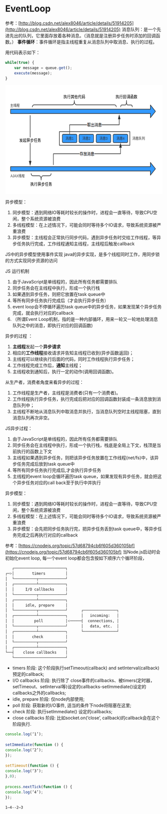 # EventLoop

参考：[http://blog.csdn.net/alex8046/article/details/51914205](http://blog.csdn.net/alex8046/article/details/51914205)
消息队列：是一个先进先出的队列，它里面存放着各种消息。（消息就是注册异步任务时添加的回调函数。）
__事件循环__：事件循环是指主线程重复从消息队列中取消息、执行的过程。

用代码表示如下：
```js
while(true) {
    var message = queue.get();
    execute(message);
}
```
<img src="./img/eventloop.png" width = "580" height = "350" align=center />

异步模型：
1. 同步模型：遇到网络IO等耗时较长的操作时，进程会一直等待，导致CPU空闲，整个系统资源被浪费
2. 多线程模型：在上述情况下，可能会同时等待多个IO请求，导致系统资源被严重浪费
3. 异步模型：主线程会正常执行同步代码，遇到异步任务时交给工作线程，等异步任务执行完成，工作线程通知主线程，主线程后触发callback

JS中的异步模型使用事件实现
java的异步实现，是多个线程同时工作，用同步锁的方式实现同步资源的访问

JS 运行机制
1. 由于JavaScript是单线程的，因此所有任务都需要排队
2. 同步任务会在主线程中执行，形成一个执行栈
3. 如果遇到异步任务，则把它放置在task queue中
4. 等所有同步任务执行完成后（才会执行异步任务）
5. event loop会不停循环遍历task queue中的异步任务，如果发现某个异步任务完成，就会执行对应的callback
6. （所谓Event Loop机制，指的是一种内部循环，用来一轮又一轮地处理消息队列之中的消息，即执行对应的回调函数)


异步的过程 ：
1. **主线程**发起一个**异步请求**
2. 相应的**工作线程**接收请求并告知主线程已收到(异步函数返回)；
3. 主线程可以继续执行后面的代码，同时工作线程执行异步任务；
4. 工作线程完成工作后，**通知**主线程；
5. 主线程收到通知后，执行一定的动作(调用回调函数)。

从生产者，消费者角度来看异步的过程：
1. 工作线程是生产者，主线程是消费者(只有一个消费者)。
2. 工作线程执行异步任务，执行完成后把对应的回调函数封装成一条消息放到消息队列中；
3. 主线程不断地从消息队列中取消息并执行，当消息队列空时主线程阻塞，直到消息队列再次非空。

JS异步过程：
1. 由于JavaScript是单线程的，因此所有任务都需要排队
2. 同步任务会在主线程中执行，形成一个执行栈，栈底是全局上下文，栈顶是当前执行的函数上下文
3. 主线程如果遇到异步任务，则把该异步任务放置在工作线程(net/fs)中，该异步任务完成后放到task queue中
4. 等所有同步任务执行完成后,才会执行异步任务
5. 主线程的event loop会循环遍历task queue，如果发现有异步任务，就会把这个异步任务对应的call back至于执行中并执行

异步模型：
1. 同步模型：遇到网络IO等耗时较长的操作时，进程会一直等待，导致CPU空闲，整个系统资源被浪费
2. 多线程模型：在上述情况下，可能会同时等待多个IO请求，导致系统资源被严重浪费
3. 异步模型：会先把同步任务执行完，把异步任务丢到task queue中，等异步任务完成之后再执行对应的callback

参考：[https://cnodejs.org/topic/57d68794cb6f605d360105bf](https://cnodejs.org/topic/57d68794cb6f605d360105bf)
当Node.js启动时会初始化event loop, 每一个event loop都会包含按如下顺序六个循环阶段，
```bash
   ┌───────────────────────┐
┌─>│        timers         │
│  └──────────┬────────────┘
│  ┌──────────┴────────────┐
│  │     I/O callbacks     │
│  └──────────┬────────────┘
│  ┌──────────┴────────────┐
│  │     idle, prepare     │
│  └──────────┬────────────┘      ┌───────────────┐
│  ┌──────────┴────────────┐      │   incoming:   │
│  │         poll          │<─────┤  connections, │
│  └──────────┬────────────┘      │   data, etc.  │
│  ┌──────────┴────────────┐      └───────────────┘
│  │        check          │
│  └──────────┬────────────┘
│  ┌──────────┴────────────┐
└──┤    close callbacks    │
   └───────────────────────┘
```
- timers 阶段: 这个阶段执行setTimeout(callback) and setInterval(callback)预定的callback;
- I/O callbacks 阶段: 执行除了 close事件的callbacks、被timers(定时器，setTimeout、setInterval等)设定的callbacks-setImmediate()设定的callbacks之外的callbacks;
- idle, prepare 阶段: 仅node内部使用;
- poll 阶段: 获取新的I/O事件, 适当的条件下node将阻塞在这里;
- check 阶段: 执行setImmediate() 设定的callbacks;
- close callbacks 阶段: 比如socket.on(‘close’, callback)的callback会在这个阶段执行.


```js
console.log(‘1’);

setImmediate(function () {
console.log(‘2’);
});

setTimeout(function () {
console.log(‘3’);
},0);

process.nextTick(function () {
console.log(‘4’);
});
```
```1–4--2–3```
